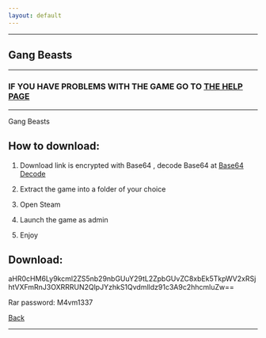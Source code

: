 ```yaml
---
layout: default
---
```


* * *

## Gang Beasts

* * *

### IF YOU HAVE PROBLEMS WITH THE GAME GO TO [THE HELP PAGE](/games/help.md)

* * *

Gang Beasts

## How to download:

1. Download link is encrypted with Base64 , decode Base64 at [Base64 Decode](https://www.base64decode.org/)

2. Extract the game into a folder of your choice

3. Open Steam

4. Launch the game as admin

5. Enjoy

## Download:

aHR0cHM6Ly9kcml2ZS5nb29nbGUuY29tL2ZpbGUvZC8xbEk5TkpWV2xRSjhtVXFmRnJ3OXRRRUN2QlpJYzhkS1Qvdmlldz91c3A9c2hhcmluZw==

Rar password: M4vm1337

[Back](https://m4vmcvrk.github.io/)

* * *
